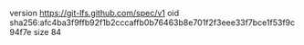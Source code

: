 version https://git-lfs.github.com/spec/v1
oid sha256:afc4ba3f9ffb92f1b2cccaffb0b76463b8e701f2f3eee33f7bce1f53f9c94f7e
size 84
